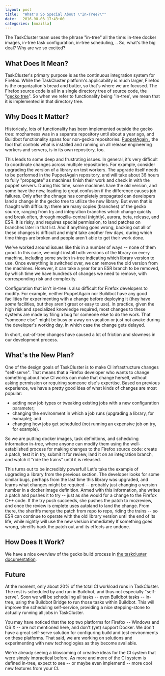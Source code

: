 ```yaml
---
layout: post
title:  "What's So Special About \"In-Tree?\""
date:   2016-08-03 17:43:00
categories: [mozilla]
---
```


The TaskCluster team uses the phrase "in-tree" all the time: in-tree docker images, in-tree task configuration, in-tree scheduling, ..
So, what's the big deal?
Why are we so excited?

## What Does It Mean?

TaskCluster's primary purpose is as the continuous integration system for Firefox.
While the TaskCluster platform's applicability is much larger, Firefox is the organization's bread and butter, so that's where we are focused.
The Firefox source code is all in a single directory tree of source code, the "[gecko tree](https://hg.mozilla.org/mozilla-central)".
So when we refer to functionality being "in-tree', we mean that it is implemented in that directory tree.

## Why Does It Matter?

Historicaly, lots of functionality has been implemented outside the gecko tree: mozharness was in a separate repository until about a year ago, and Buildbot functionality spans four non-gecko repositories.
[PuppetAgain ](https://wiki.mozilla.org/ReleaseEngineering/PuppetAgain), the tool that controls what is installed and running on all release engineering workers and servers, is in its own repository, too.

This leads to some deep and frustrating issues.
In general, it's very difficult to coordinate changes across multiple repositories.
For example, consider upgrading the version of a library on test workers.
The upgrade itself needs to be performed in the PuppetAgain repository, and will take about 36 hours to fully "propagate" as machines finish their work and check in with the puppet servers.
During this time, some machines have the old version, and some have the new, leading to great confusion if the difference causes job failures.
Only after the chnage has completely propagated can developers land a change in the gecko tree to utilize the new library.
But even that is fraught with difficulty: there are many copies (branches) of the gecko source, ranging from try and integration branches which change quickly and break often, through mozilla-central (nightly), aurora, beta, release, and ESR.
It is risky, and requires special permission, to land patches on branches later in that list.
And if anything goes wrong, backing out all of these changes is difficult and might take another few days, during which time things are broken and people aren't able to get their work done.

We've worked around issues like this in a number of ways -- none of them good.
In this case, we might install both versions of the library on every machine, including some switch in-tree indicating which library version to use.
Once everything is switched over, we can remove the old version from the machines.
Hoewver, it can take a year for an ESR branch to be removed, by which time we have hundreds of changes we need to remove, with corresponding risk and complexity.

Configuration that isn't in-tree is also difficult for Firefox developers to modify.
For example, neither PuppetAgain nor Buildbot have any good facilities for experimenting with a change before deploying it (they have *some* facilities, but they aren't great or easy to use).
In practice, given the high risk and specialized knowledge required, most changes to these systems are made by filing a bug for someone else to do the work.
That "someone else" might be busy or away on vacation or just not awake during the developer's working day, in which case the change gets delayed.

In short, out-of-tree changes have caused a lot of friction and slowness in our development process.

## What's the New Plan?

One of the design goals of TaskCluster is to make CI infrastructure changes "self-serve".
That means that a Firefox developer who wants to change something about how CI works can make that change herself, without asking permission or requiring someone else's expertise.
Based on previous experience, we have a pretty good idea of what kinds of changes are most popular:

 * adding new job types or tweaking existing jobs with a new configuration parameter;
 * changing the environment in which a job runs (upgrading a library, for exmaple); and
 * changing how jobs get scheduled (not running an expensive job on try, for example).

So we are putting docker images, task definitions, and scheduling information in-tree, where anyone can modify them using the well-established process for making changes to the Firefox source code:
create a patch, test it in try, submit it for review, land it on an integration branch, and watch it "ride the trains" until it is released.

This turns out to be incredibly powerful!
Let's take the example of upgrading a library from the previous section.
The developer looks for some similar bugs, perhaps from the last time this library was upgraded, and learns what changes might be required -- probably just changing a version number in a docker image definition.
Armed with this information, she writes a patch and pushes it to try -- just as she would for a change to the Firefox C++ code.
If the try push succeeds, she pushes the patch to mozreview, and once the review is cmplete uses autoland to land the change.
From there, the sheriffs merge the patch from repo to repo, riding the trains -- so ESR can continue to operate with the old library version until the end of its life, while nightly will use the new version immediately
If something goes wrong, shreiffs back the patch out and its effects are undone.

## How Does It Work?

We have a nice overview of the gecko build process in [the taskcluster documentation](https://docs.taskcluster.net/tutorial/gecko-tasks).

## Future

At the moment, only about 20% of the total CI workload runs in TaskCluster.
The rest is scheduled by and run in Buildbot, and thus not especially "self-serve".
Soon we will be scheduling all tasks -- even Buildbot tasks -- in-tree, using the Buildbot Bridge to run those tasks within Buildbot.
This will improve the scheduling self-service, providing a nice stepping-stone to actually running all jobs in TaskCluster.

You may have noticed that the top two platforms for Firefox -- Windows and OS X -- are not mentioned here, and don't (yet) support Docker.
We don't have a great self-serve solution for configuring build and test environments on these platforms.
That said, we are working on solutions and experimenting with new technoglogies as they become available.

We're already seeing a blossoming of creative ideas for the CI system that were simply impractical before.
As more and more of the CI system is defined in-tree, expect to see -- or maybe even implement! -- more cool new features from your CI.
